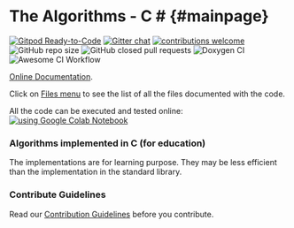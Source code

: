 # The Algorithms - C # {#mainpage}
[![Gitpod Ready-to-Code](https://img.shields.io/badge/Gitpod-Ready--to--Code-blue?logo=gitpod)](https://gitpod.io/#https://github.com/kvedala/C) 
[![Gitter chat](https://img.shields.io/badge/Chat-Gitter-ff69b4.svg?label=Chat&logo=gitter&style=flat-square)](https://gitter.im/TheAlgorithms)
[![contributions welcome](https://img.shields.io/static/v1.svg?label=Contributions&message=Welcome&color=0059b3&style=flat-square)](https://github.com/kvedala/C-Plus-Plus/blob/master/CONTRIBUTING.md)&nbsp;
![GitHub repo size](https://img.shields.io/github/repo-size/kvedala/C-Plus-Plus?color=red&style=flat-square)
![GitHub closed pull requests](https://img.shields.io/github/issues-pr-closed/kvedala/C?color=green&style=flat-square)
![Doxygen CI](https://github.com/kvedala/C/workflows/Doxygen%20CI/badge.svg)
![Awesome CI Workflow](https://github.com/kvedala/C/workflows/Awesome%20CI%20Workflow/badge.svg)

[Online Documentation](https://kvedala.github.io/C).

Click on [Files menu](https://kvedala.github.io/C/files.html) to see the list of all the files documented with the code.

All the code can be executed and tested online: [![using Google Colab Notebook](https://colab.research.google.com/assets/colab-badge.svg)](https://colab.research.google.com/gist/kvedala/27f1b0b6502af935f6917673ec43bcd7/plot-durand_kerner-log.ipynb)

### Algorithms implemented in C (for education)
The implementations are for learning purpose. They may be less efficient than the implementation in the standard library.

### Contribute Guidelines
Read our [Contribution Guidelines](https://github.com/TheAlgorithms/C-Plus-Plus/blob/master/CONTRIBUTING.md) before you contribute.
